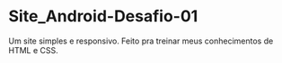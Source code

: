 # Site_Android-Desafio-01
 Um site simples e responsivo. Feito pra treinar meus conhecimentos de HTML e CSS.

